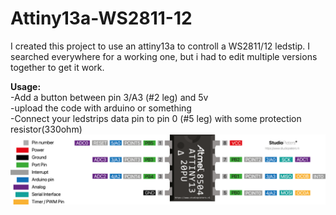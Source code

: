 # Attiny13a-WS2811-12
I created this project to use an attiny13a to controll a WS2811/12 ledstip.
I searched everywhere for a working one, but i had to edit multiple versions together to get it work.

**Usage:**
<br>
-Add a button between pin 3/A3 (#2 leg) and 5v
<br>
-upload the code with arduino or something 
<br>
-Connect your ledstrips data pin to pin 0 (#5 leg) with some protection resistor(330ohm)
<br>
![alt tag](https://github.com/KiKiHUN1/Attiny13a-WS2811-12/blob/main/Atiny13a%20WS2811-12%20led/attiny13-pinout.png)
